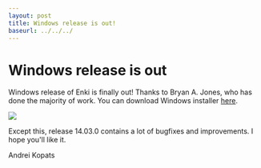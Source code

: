```yaml
---
layout: post
title: Windows release is out!
baseurl: ../../../
---
```


# Windows release is out

Windows release of Enki is finally out! Thanks to Bryan A. Jones, who has done the majority of work.
You can download Windows installer [here](https://github.com/andreikop/enki/releases).

<img src="../../../blog-screens/win-release.png"/>

Except this, release 14.03.0 contains a lot of bugfixes and improvements. I hope you'll like it.

Andrei Kopats
